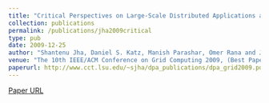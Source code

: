 ```yaml
---
title: "Critical Perspectives on Large-Scale Distributed Applications and Production Grids"
collection: publications
permalink: /publications/jha2009critical
type: pub
date: 2009-12-25
author: "Shantenu Jha, Daniel S. Katz, Manish Parashar, Omer Rana and Jon B. Weissman"
venue: "The 10th IEEE/ACM Conference on Grid Computing 2009, (Best Paper Award)"
paperurl: http://www.cct.lsu.edu/~sjha/dpa_publications/dpa_grid2009.pdf
---
```

[Paper URL](http://www.cct.lsu.edu/~sjha/dpa_publications/dpa_grid2009.pdf)
